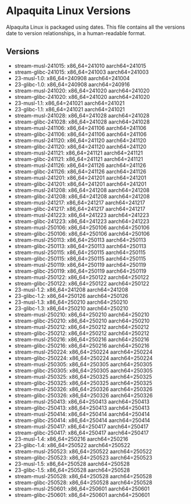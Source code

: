 # Alpaquita Linux Versions

Alpaquita Linux is packaged using dates. This file contains all the versions date to version relationships, in a human-readable format.

## Versions

- stream-musl-241015: x86_64=241010 aarch64=241015
- stream-glibc-241015: x86_64=241003 aarch64=241003
- 23-musl-1.0: x86_64=240908 aarch64=241004
- 23-glibc-1.0: x86_64=240908 aarch64=240916
- stream-musl-241020: x86_64=241020 aarch64=241020
- stream-glibc-241020: x86_64=241020 aarch64=241020
- 23-musl-1.1: x86_64=241021 aarch64=241021
- 23-glibc-1.1: x86_64=241021 aarch64=241021
- stream-musl-241028: x86_64=241028 aarch64=241028
- stream-glibc-241028: x86_64=241028 aarch64=241028
- stream-musl-241106: x86_64=241106 aarch64=241106
- stream-glibc-241106: x86_64=241106 aarch64=241106
- stream-musl-241120: x86_64=241120 aarch64=241120
- stream-glibc-241120: x86_64=241120 aarch64=241120
- stream-musl-241121: x86_64=241121 aarch64=241121
- stream-glibc-241121: x86_64=241121 aarch64=241121
- stream-musl-241126: x86_64=241126 aarch64=241126
- stream-glibc-241126: x86_64=241126 aarch64=241126
- stream-musl-241201: x86_64=241201 aarch64=241201
- stream-glibc-241201: x86_64=241201 aarch64=241201
- stream-musl-241208: x86_64=241208 aarch64=241208
- stream-glibc-241208: x86_64=241208 aarch64=241208
- stream-musl-241217: x86_64=241217 aarch64=241217
- stream-glibc-241217: x86_64=241217 aarch64=241217
- stream-musl-241223: x86_64=241223 aarch64=241223
- stream-glibc-241223: x86_64=241223 aarch64=241223
- stream-musl-250106: x86_64=250106 aarch64=250106
- stream-glibc-250106: x86_64=250106 aarch64=250106
- stream-musl-250113: x86_64=250113 aarch64=250113
- stream-glibc-250113: x86_64=250113 aarch64=250113
- stream-musl-250115: x86_64=250115 aarch64=250115
- stream-glibc-250115: x86_64=250115 aarch64=250115
- stream-musl-250119: x86_64=250119 aarch64=250119
- stream-glibc-250119: x86_64=250119 aarch64=250119
- stream-musl-250122: x86_64=250122 aarch64=250122
- stream-glibc-250122: x86_64=250122 aarch64=250122
- 23-musl-1.2: x86_64=241208 aarch64=241208
- 23-glibc-1.2: x86_64=250126 aarch64=250126
- 23-musl-1.3: x86_64=250210 aarch64=250210
- 23-glibc-1.3: x86_64=250210 aarch64=250210
- stream-musl-250210: x86_64=250210 aarch64=250210
- stream-glibc-250210: x86_64=250210 aarch64=250210
- stream-musl-250212: x86_64=250212 aarch64=250212
- stream-glibc-250212: x86_64=250212 aarch64=250212
- stream-musl-250216: x86_64=250216 aarch64=250216
- stream-glibc-250216: x86_64=250216 aarch64=250216
- stream-musl-250224: x86_64=250224 aarch64=250224
- stream-glibc-250224: x86_64=250224 aarch64=250224
- stream-musl-250305: x86_64=250305 aarch64=250305
- stream-glibc-250305: x86_64=250305 aarch64=250305
- stream-musl-250325: x86_64=250325 aarch64=250325
- stream-glibc-250325: x86_64=250325 aarch64=250325
- stream-musl-250326: x86_64=250326 aarch64=250326
- stream-glibc-250326: x86_64=250326 aarch64=250326
- stream-musl-250413: x86_64=250413 aarch64=250413
- stream-glibc-250413: x86_64=250413 aarch64=250413
- stream-musl-250414: x86_64=250414 aarch64=250414
- stream-glibc-250414: x86_64=250414 aarch64=250414
- stream-musl-250417: x86_64=250417 aarch64=250417
- stream-glibc-250417: x86_64=250417 aarch64=250417
- 23-musl-1.4: x86_64=250216 aarch64=250216
- 23-glibc-1.4: x86_64=250522 aarch64=250522
- stream-musl-250523: x86_64=250522 aarch64=250522
- stream-glibc-250523: x86_64=250523 aarch64=250523
- 23-musl-1.5: x86_64=250528 aarch64=250528
- 23-glibc-1.5: x86_64=250528 aarch64=250528
- stream-musl-250528: x86_64=250528 aarch64=250528
- stream-glibc-250528: x86_64=250528 aarch64=250528
- stream-musl-250601: x86_64=250601 aarch64=250601
- stream-glibc-250601: x86_64=250601 aarch64=250601
